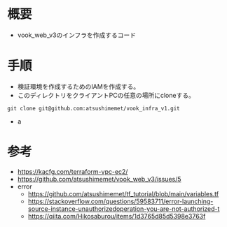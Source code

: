 # 概要
- vook_web_v3のインフラを作成するコード

# 手順

- 検証環境を作成するためのIAMを作成する。
- このディレクトリをクライアントPCの任意の場所にcloneする。
```
git clone git@github.com:atsushimemet/vook_infra_v1.git
```
- a

# 参考

- https://kacfg.com/terraform-vpc-ec2/
- https://github.com/atsushimemet/vook_web_v3/issues/5
- error
  - https://github.com/atsushimemet/tf_tutorial/blob/main/variables.tf
  - https://stackoverflow.com/questions/59583711/error-launching-source-instance-unauthorizedoperation-you-are-not-authorized-t
  - https://qiita.com/Hikosaburou/items/1d3765d85d5398e3763f
